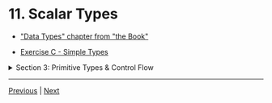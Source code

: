 # 11. Scalar Types

-   ["Data Types" chapter from "the Book"](https://doc.rust-lang.org/book/ch03-02-data-types.html)

-   [Exercise C - Simple Types](https://github.com/CleanCut/ultimate_rust_crash_course/tree/main/exercise/c_simple_types)

<details>
  <summary> Section 3: Primitive Types & Control Flow </summary>

  - [Codebase: s3_exercise_c](../codebase/ultimate-rust-crash-course/s3_exercise_c/)

</details>

---

[Previous](./10_Module-System.md) | [Next](./12_Compound-Types.md)